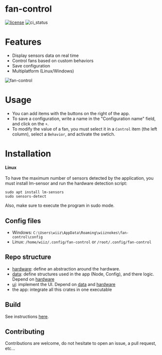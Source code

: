 # fan-control

[![license](https://img.shields.io/badge/license-MIT-blue?style=flat-square)](#license)
![ci_status](https://github.com/wiiznokes/fan-control/actions/workflows/ci.yml/badge.svg)


# Features
- Display sensors data on real time
- Control fans based on custom behaviors
- Save configuration
- Multiplatform (Linux/Windows)
  
![fan-control](https://github.com/wiiznokes/fan-control/assets/78230769/cdc30753-4186-47a1-ba49-11af3868380f)


# Usage
- You can add items with the buttons on the right of the app.
- To save a configuration, write a name in the "Configuration name" field, and click on the `+`.
- To modify the value of a fan, you must select it in a `Control` item (the left column), select a `Behavior`, and activate the swtich.

# Installation
#### Linux
To have the maximum number of sensors detected by the application, you must install lm-sensor and run the hardware detection script:
```
sudo apt install lm-sensors
sudo sensors-detect
```
Also, make sure to execute the program in sudo mode.

## Config files
- Windows: `C:\Users\wiiz\AppData\Roaming\wiiznokes\fan-control\config`
- Linux: `/home/wiiz/.config/fan-control` or `/root/.config/fan-control`

## Repo structure
- [hardware](./hardware/README.md): define an abstraction around the hardware.
- [data](./data/README.md): define structures used in the app (Node, Config), and there logic. Depend on [hardware](./hardware/README.md)
- [ui](./ui/README.md): implement the UI. Depend on [data](./data/README.md) and [hardware](./hardware/README.md)
- the app: integrate all this crates in one executable

## Build
See instructions [here](./BUILD.md).

## Contributing
Contributions are welcome, do not hesitate to open an issue, a pull request, etc...
